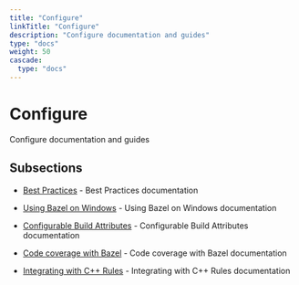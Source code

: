 ```yaml
---
title: "Configure"
linkTitle: "Configure"
description: "Configure documentation and guides"
type: "docs"
weight: 50
cascade:
  type: "docs"
---
```


# Configure


Configure documentation and guides





## Subsections


- [Best Practices](best-practices) - Best Practices documentation

- [Using Bazel on Windows](windows) - Using Bazel on Windows documentation

- [Configurable Build Attributes](attributes) - Configurable Build Attributes documentation

- [Code coverage with Bazel](coverage) - Code coverage with Bazel documentation

- [Integrating with C++ Rules](integrate-cpp) - Integrating with C++ Rules documentation

